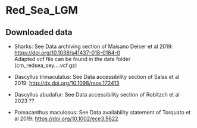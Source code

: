 # Red_Sea_LGM

## Downloaded data

* Sharks: See Data archiving section of Maisano Delser et al 2019: https://doi.org/10.1038/s41437-018-0164-0  
Adapted vcf file can be found in the data folder (cm_redsea_sey....vcf.gz)

* Dascyllus trimaculatus: See Data accessibility section of Salas et al 2019: http://dx.doi.org/10.1098/rsos.172413

* Dascyllus abudafur: See Data accessibility section of Robitzch et al 2023 ??

* Pomacanthus maculosus: See Data availability statement of Torquato et al 2019: https://doi.org/10.1002/ece3.5622
